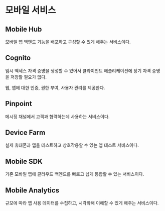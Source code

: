 # 모바일 서비스

## Mobile Hub

모바일 앱 백엔드 기능을 배포하고 구성할 수 있게 해주는 서비스이다.

## Cognito

임시 엑세스 자격 증명을 생성할 수 있어서 클라이언트 애플리케이션에 장기 자격 증명을 저장할 필요가 없다.

웹, 앱에 대한 인증, 권한 부여, 사용자 관리를 제공한다.

## Pinpoint

메시징 채널에서 고객과 협력하는데 사용하는 서비스이다.

## Device Farm

실제 휴대폰과 앱을 테스트하고 상호작용할 수 있는 앱 테스트 서비스이다.

## Mobile SDK

기존 모바일 앱에 클라우드 백엔드를 빠르고 쉽게 통합할 수 있는 서비스이다.

## Mobile Analytics

 규모에 따라 앱 사용 데이터를 수집하고, 시각화해 이해할 수 있게 해주는 서비스이다.
